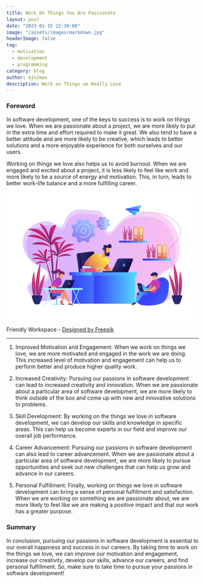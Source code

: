 ```yaml
---
title: Work On Things You Are Passionate
layout: post
date: "2023-01-15 22:30:00"
image: "/assets/images/markdown.jpg"
headerImage: false
tag:
  - motivation
  - development
  - programming
category: blog
author: mjn2max
description: Work on Things we Really Love
---
```


### Foreword

In software development, one of the keys to success is to work on things we love. When we are passionate about a project, we are more likely to put in the extra time and effort required to make it great. We also tend to have a better attitude and are more likely to be creative, which leads to better solutions and a more enjoyable experience for both ourselves and our users.

Working on things we love also helps us to avoid burnout. When we are engaged and excited about a project, it is less likely to feel like work and more likely to be a source of energy and motivation. This, in turn, leads to better work-life balance and a more fulfilling career.

![Banner](../assets/blog/friendly-workspace.jpg)

<figcaption class="caption">Friendly Workspace - <a href="http://www.freepik.com">Designed by Freepik</a></figcaption>

---

1. Improved Motivation and Engagement: When we work on things we love, we are more motivated and engaged in the work we are doing. This increased level of motivation and engagement can help us to perform better and produce higher quality work.

2. Increased Creativity: Pursuing our passions in software development can lead to increased creativity and innovation. When we are passionate about a particular area of software development, we are more likely to think outside of the box and come up with new and innovative solutions to problems.

3. Skill Development: By working on the things we love in software development, we can develop our skills and knowledge in specific areas. This can help us become experts in our field and improve our overall job performance.

4. Career Advancement: Pursuing our passions in software development can also lead to career advancement. When we are passionate about a particular area of software development, we are more likely to pursue opportunities and seek out new challenges that can help us grow and advance in our careers.

5. Personal Fulfillment: Finally, working on things we love in software development can bring a sense of personal fulfillment and satisfaction. When we are working on something we are passionate about, we are more likely to feel like we are making a positive impact and that our work has a greater purpose.

### Summary

In conclusion, pursuing our passions in software development is essential to our overall happiness and success in our careers. By taking time to work on the things we love, we can improve our motivation and engagement, increase our creativity, develop our skills, advance our careers, and find personal fulfillment. So, make sure to take time to pursue your passions in software development!
